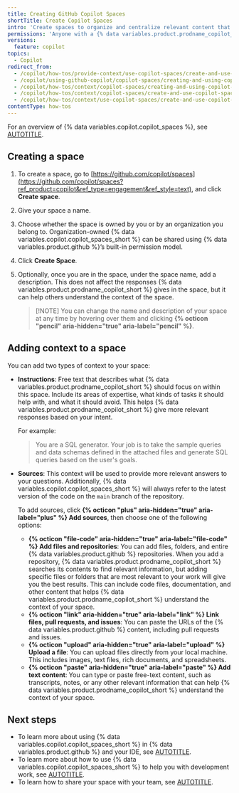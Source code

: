 ```yaml
---
title: Creating GitHub Copilot Spaces
shortTitle: Create Copilot Spaces
intro: 'Create spaces to organize and centralize relevant content that grounds {% data variables.product.prodname_copilot_short %}’s responses in the right context for a specific task.'
permissions: 'Anyone with a {% data variables.product.prodname_copilot_short %} license can use {% data variables.copilot.copilot_spaces_short %}.'
versions:
  feature: copilot
topics:
  - Copilot
redirect_from:
  - /copilot/how-tos/provide-context/use-copilot-spaces/create-and-use-copilot-spaces
  - /copilot/using-github-copilot/copilot-spaces/creating-and-using-copilot-spaces
  - /copilot/how-tos/context/copilot-spaces/creating-and-using-copilot-spaces
  - /copilot/how-tos/context/copilot-spaces/create-and-use-copilot-spaces
  - /copilot/how-tos/context/use-copilot-spaces/create-and-use-copilot-spaces
contentType: how-tos
---
```


For an overview of {% data variables.copilot.copilot_spaces %}, see [AUTOTITLE](/copilot/concepts/about-organizing-and-sharing-context-with-copilot-spaces).

## Creating a space

1. To create a space, go to [https://github.com/copilot/spaces](https://github.com/copilot/spaces?ref_product=copilot&ref_type=engagement&ref_style=text), and click **Create space**.
1. Give your space a name.
1. Choose whether the space is owned by you or by an organization you belong to. Organization-owned {% data variables.copilot.copilot_spaces_short %} can be shared using {% data variables.product.github %}’s built-in permission model.
1. Click **Create Space**.
1. Optionally, once you are in the space, under the space name, add a description. This does not affect the responses {% data variables.product.prodname_copilot_short %} gives in the space, but it can help others understand the context of the space.

   >[!NOTE] You can change the name and description of your space at any time by hovering over them and clicking **{% octicon "pencil" aria-hidden="true" aria-label="pencil" %}**.

## Adding context to a space

You can add two types of context to your space:

* **Instructions**: Free text that describes what {% data variables.product.prodname_copilot_short %} should focus on within this space. Include its areas of expertise, what kinds of tasks it should help with, and what it should avoid. This helps {% data variables.product.prodname_copilot_short %} give more relevant responses based on your intent.

   For example:

   > You are a SQL generator. Your job is to take the sample queries and data schemas defined in the attached files and generate SQL queries based on the user's goals.

* **Sources**: This context will be used to provide more relevant answers to your questions. Additionally, {% data variables.copilot.copilot_spaces_short %} will always refer to the latest version of the code on the `main` branch of the repository.

  To add sources, click **{% octicon "plus" aria-hidden="true" aria-label="plus" %} Add sources**, then choose one of the following options:

  * **{% octicon "file-code" aria-hidden="true" aria-label="file-code" %} Add files and repositories**: You can add files, folders, and entire {% data variables.product.github %} repositories. When you add a repository, {% data variables.product.prodname_copilot_short %} searches its contents to find relevant information, but adding specific files or folders that are most relevant to your work will give you the best results. This can include code files, documentation, and other content that helps {% data variables.product.prodname_copilot_short %} understand the context of your space.
  * **{% octicon "link" aria-hidden="true" aria-label="link" %} Link files, pull requests, and issues**: You can paste the URLs of the {% data variables.product.github %} content, including pull requests and issues.
  * **{% octicon "upload" aria-hidden="true" aria-label="upload" %} Upload a file**: You can upload files directly from your local machine. This includes images, text files, rich documents, and spreadsheets.
  * **{% octicon "paste" aria-hidden="true" aria-label="paste" %} Add text content**: You can type or paste free-text content, such as transcripts, notes, or any other relevant information that can help {% data variables.product.prodname_copilot_short %} understand the context of your space.

## Next steps

* To learn more about using {% data variables.copilot.copilot_spaces_short %} in {% data variables.product.github %} and your IDE, see [AUTOTITLE](/copilot/how-tos/provide-context/use-copilot-spaces/use-copilot-spaces).
* To learn more about how to use {% data variables.copilot.copilot_spaces_short %} to help you with development work, see [AUTOTITLE](/copilot/using-github-copilot/copilot-spaces/speeding-up-development-work-with-copilot-spaces).
* To learn how to share your space with your team, see [AUTOTITLE](/copilot/using-github-copilot/copilot-spaces/collaborating-with-your-team-using-copilot-spaces).
